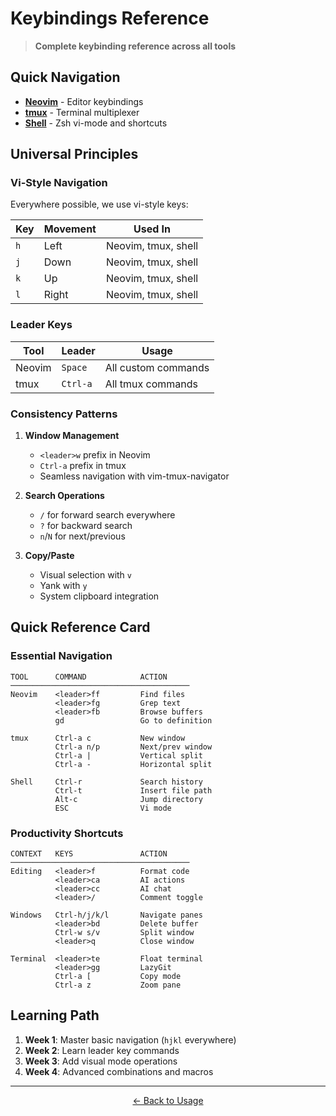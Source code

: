 # Keybindings Reference

> **Complete keybinding reference across all tools**

## Quick Navigation

- **[Neovim](neovim.md)** - Editor keybindings
- **[tmux](tmux.md)** - Terminal multiplexer
- **[Shell](shell.md)** - Zsh vi-mode and shortcuts

## Universal Principles

### Vi-Style Navigation

Everywhere possible, we use vi-style keys:

| Key | Movement | Used In |
|-----|----------|---------|
| `h` | Left | Neovim, tmux, shell |
| `j` | Down | Neovim, tmux, shell |
| `k` | Up | Neovim, tmux, shell |
| `l` | Right | Neovim, tmux, shell |

### Leader Keys

| Tool | Leader | Usage |
|------|--------|-------|
| Neovim | `Space` | All custom commands |
| tmux | `Ctrl-a` | All tmux commands |

### Consistency Patterns

1. **Window Management**
   - `<leader>w` prefix in Neovim
   - `Ctrl-a` prefix in tmux
   - Seamless navigation with vim-tmux-navigator

2. **Search Operations**
   - `/` for forward search everywhere
   - `?` for backward search
   - `n`/`N` for next/previous

3. **Copy/Paste**
   - Visual selection with `v`
   - Yank with `y`
   - System clipboard integration

## Quick Reference Card

### Essential Navigation

```
TOOL      COMMAND            ACTION
────────────────────────────────────────
Neovim    <leader>ff         Find files
          <leader>fg         Grep text
          <leader>fb         Browse buffers
          gd                 Go to definition

tmux      Ctrl-a c           New window
          Ctrl-a n/p         Next/prev window
          Ctrl-a |           Vertical split
          Ctrl-a -           Horizontal split

Shell     Ctrl-r             Search history
          Ctrl-t             Insert file path
          Alt-c              Jump directory
          ESC                Vi mode
```

### Productivity Shortcuts

```
CONTEXT   KEYS               ACTION
────────────────────────────────────────
Editing   <leader>f          Format code
          <leader>ca         AI actions
          <leader>cc         AI chat
          <leader>/          Comment toggle

Windows   Ctrl-h/j/k/l       Navigate panes
          <leader>bd         Delete buffer
          Ctrl-w s/v         Split window
          <leader>q          Close window

Terminal  <leader>te         Float terminal
          <leader>gg         LazyGit
          Ctrl-a [           Copy mode
          Ctrl-a z           Zoom pane
```

## Learning Path

1. **Week 1**: Master basic navigation (`hjkl` everywhere)
2. **Week 2**: Learn leader key commands
3. **Week 3**: Add visual mode operations
4. **Week 4**: Advanced combinations and macros

---

<p align="center">
  <a href="../README.md">← Back to Usage</a>
</p>